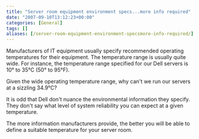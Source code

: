 ```yaml
---
title: "Server room equipment environment specs...more info required"
date: "2007-09-10T13:12:23+00:00"
categories: [General]
tags: []
aliases: [/server-room-equipment-environment-specsmore-info-required/]
---
```


Manufacturers of IT equipment usually specify recommended operating temperatures for their equipment. The temperature range is usually quite wide. For instance, the temperature range specified for our Dell servers is 10° to 35°C (50° to 95°F).

Given the wide operating temperature range, why can't we run our servers at a sizzling 34.9°C?

It is odd that Dell don't nuance the environmental information they specify. They don't say what level of system reliability you can expect at a given temperature.

The more information manufacturers provide, the better you will be able to define a suitable temperature for your server room.
